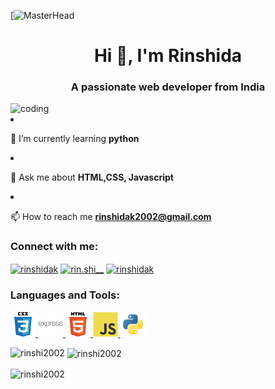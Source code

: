 [![MasterHead](https://codebulletin.github.io/MyPortfolio/assets/gif/coding.3272fa9c861c718b769a..gif)
<h1 align="center">Hi 👋, I'm Rinshida</h1>
<h3 align="center">A passionate web developer from India</h3>
<img align left="right" alt="coding" width="400" src="https://codebulletin.github.io/MyPortfolio/assets/gif/coding.3272fa9c861c718b769a..gif"

- 🌱 I’m currently learning **python**

- 💬 Ask me about **HTML,CSS, Javascript**

- 📫 How to reach me **rinshidak2002@gmail.com**

<h3 align="left">Connect with me:</h3>
<p align="left">
<a href="https://linkedin.com/in/rinshidak" target="blank"><img align="center" src="https://raw.githubusercontent.com/rahuldkjain/github-profile-readme-generator/master/src/images/icons/Social/linked-in-alt.svg" alt="rinshidak" height="30" width="40" /></a>
<a href="https://instagram.com/rin.shi__" target="blank"><img align="center" src="https://raw.githubusercontent.com/rahuldkjain/github-profile-readme-generator/master/src/images/icons/Social/instagram.svg" alt="rin.shi__" height="30" width="40" /></a>
<a href="https://www.leetcode.com/rinshidak" target="blank"><img align="center" src="https://raw.githubusercontent.com/rahuldkjain/github-profile-readme-generator/master/src/images/icons/Social/leet-code.svg" alt="rinshidak" height="30" width="40" /></a>
</p>

<h3 align="left">Languages and Tools:</h3>
<p align="left"> <a href="https://www.w3schools.com/css/" target="_blank" rel="noreferrer"> <img src="https://raw.githubusercontent.com/devicons/devicon/master/icons/css3/css3-original-wordmark.svg" alt="css3" width="40" height="40"/> </a> <a href="https://expressjs.com" target="_blank" rel="noreferrer"> <img src="https://raw.githubusercontent.com/devicons/devicon/master/icons/express/express-original-wordmark.svg" alt="express" width="40" height="40"/> </a> <a href="https://www.w3.org/html/" target="_blank" rel="noreferrer"> <img src="https://raw.githubusercontent.com/devicons/devicon/master/icons/html5/html5-original-wordmark.svg" alt="html5" width="40" height="40"/> </a> <a href="https://developer.mozilla.org/en-US/docs/Web/JavaScript" target="_blank" rel="noreferrer"> <img src="https://raw.githubusercontent.com/devicons/devicon/master/icons/javascript/javascript-original.svg" alt="javascript" width="40" height="40"/> </a> <a href="https://www.python.org" target="_blank" rel="noreferrer"> <img src="https://raw.githubusercontent.com/devicons/devicon/master/icons/python/python-original.svg" alt="python" width="40" height="40"/> </a> </p>

<p><img align="left" src="https://github-readme-stats.vercel.app/api/top-langs?username=rinshi2002&show_icons=true&locale=en&layout=compact" alt="rinshi2002" /></p>

<p>&nbsp;<img align="center" src="https://github-readme-stats.vercel.app/api?username=rinshi2002&show_icons=true&locale=en" alt="rinshi2002" /></p>

<p><img align="center" src="https://github-readme-streak-stats.herokuapp.com/?user=rinshi2002&" alt="rinshi2002" /></p>
